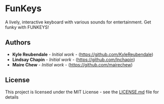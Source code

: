 # FunKeys

A lively, interactive keyboard with various sounds for entertainment. Get funky with FUNKEYS! 

## Authors

* **Kyle Reubendale** - *Initial work* - (https://github.com/KyleReubendale)
* **Lindsay Chapin** - *Initial work* - (https://github.com/lnchapin)
* **Maire Chew** - *Initial work* - (https://github.com/mairechew)

## License

This project is licensed under the MIT License - see the [LICENSE.md](LICENSE.md) file for details

